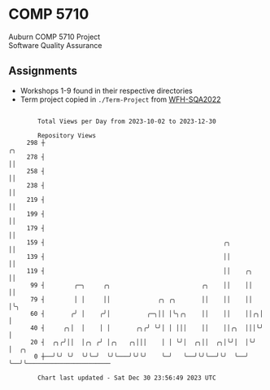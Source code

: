 # COMP 5710
Auburn COMP 5710 Project  
Software Quality Assurance

## Assignments
- Workshops 1-9 found in their respective directories
- Term project copied in `./Term-Project` from [WFH-SQA2022](https://github.com/wumphlett/WFH-SQA2022-AUBURN)

```

        Total Views per Day from 2023-10-02 to 2023-12-30

        Repository Views
     298 ┼                                                           ╭╮
     278 ┤                                                           ││
     258 ┤                                                           ││
     238 ┤                                                           ││
     219 ┤                                                           ││
     199 ┤                                                           ││
     179 ┤                                                           ││
     159 ┤                                                 ╭╮        ││
     139 ┤                                                 ││        ││
     119 ┤                                                 ││    ╭╮  ││
      99 ┤        ╭─╮     ╭╮                         ╭╮    ││    ││  ││
      79 ┤        │ │     ││             ╭╮ ╭╮       ││    ││    ││  │╰╮
      60 ┤       ╭╯ │    ╭╯│          ╭─╮││ │╰╮╭╮    ││    ││    ││╭╮│ │
      40 ┤     ╭╮│  │    │ │       ╭╮╭╯ ╰╯│ │ │││    ││    ││╭╮  │││╰╯ │
      20 ┤  ╭╮╭╯││  │╭╮ ╭╯ │╭╮   ╭╮│││    │ │ ╰╯│  ╭╮││  ╭╮│╰╯│  │╰╯   │  ╭╮
       0 ┼──╯╰╯ ╰╯  ╰╯╰─╯  ╰╯╰───╯╰╯╰╯    ╰─╯   ╰──╯╰╯╰──╯╰╯  ╰──╯     ╰──╯╰───────────────────────

        Chart last updated - Sat Dec 30 23:56:49 2023 UTC
        
```
